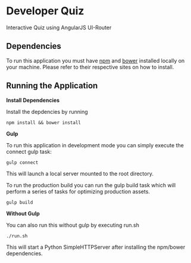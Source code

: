 Developer Quiz
===================

Interactive Quiz using AngularJS UI-Router

Dependencies
------------
 To run this application you must have [npm](https://www.npmjs.com/) and [bower](http://bower.io/) installed locally on your machine. Please refer to their respective sites on how to install. 

## Running the Application ##

**Install Dependencies**

Install the depdencies by running

    npm install && bower install

**Gulp**

 To run this application in development mode you can simply execute the connect gulp task:

    gulp connect
This will launch a local server mounted to the root directory.

To run the production build you can run the gulp build task which will perform a series of tasks for optimizing production assets.

    gulp build

**Without Gulp**

You can also run this without gulp by executing run.sh

    ./run.sh
This will start a Python SimpleHTTPServer after installing the npm/bower dependencies. 
